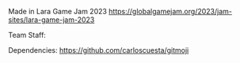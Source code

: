 Made in Lara Game Jam 2023
https://globalgamejam.org/2023/jam-sites/lara-game-jam-2023

Team Staff:

Dependencies:
https://github.com/carloscuesta/gitmoji
